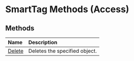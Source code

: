 
# SmartTag Methods (Access)

## Methods



|**Name**|**Description**|
|:-----|:-----|
|[Delete](2dc8208d-27e6-446e-8595-fa3228187e0c.md)|Deletes the specified object.|
